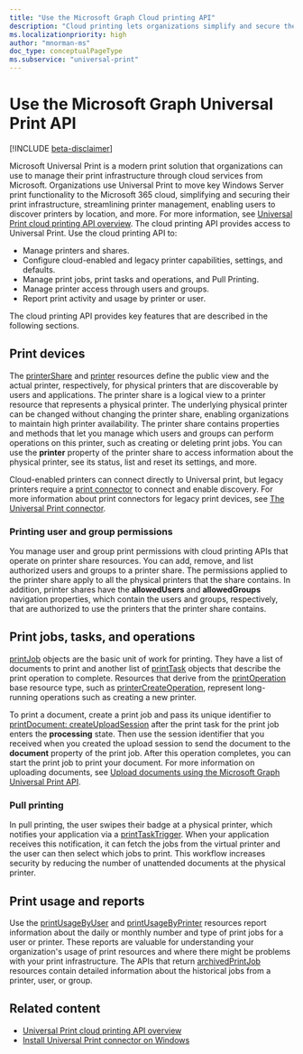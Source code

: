 ```yaml
---
title: "Use the Microsoft Graph Cloud printing API"
description: "Cloud printing lets organizations simplify and secure the management of their print infrastructure with Microsoft Universal Print."
ms.localizationpriority: high
author: "mnorman-ms"
doc_type: conceptualPageType
ms.subservice: "universal-print"
---
```


# Use the Microsoft Graph Universal Print API

[!INCLUDE [beta-disclaimer](../../includes/beta-disclaimer.md)]

Microsoft Universal Print is a modern print solution that organizations can use to manage their print infrastructure through cloud services from Microsoft. Organizations use Universal Print to move key Windows Server print functionality to the Microsoft 365 cloud, simplifying and securing their print infrastructure, streamlining printer management, enabling users to discover printers by location, and more. For more information, see [Universal Print cloud printing API overview](/graph/universal-print-concept-overview). The cloud printing API provides access to Universal Print. Use the cloud printing API to:

- Manage printers and shares.
- Configure cloud-enabled and legacy printer capabilities, settings, and defaults.
- Manage print jobs, print tasks and operations, and Pull Printing.
- Manage printer access through users and groups.
- Report print activity and usage by printer or user.

The cloud printing API provides key features that are described in the following sections.

## Print devices

The [printerShare](./printershare.md) and [printer](./printer.md) resources define the public view and the actual printer, respectively, for physical printers that are discoverable by users and applications. The printer share is a logical view to a printer resource that represents a physical printer. The underlying physical printer can be changed without changing the printer share, enabling organizations to maintain high printer availability. The printer share contains properties and methods that let you manage which users and groups can perform operations on this printer, such as creating or deleting print jobs. You can use the **printer** property of the printer share to access information about the physical printer, see its status, list and reset its settings, and more.

Cloud-enabled printers can connect directly to Universal print, but legacy printers require a [print connector](./printconnector.md) to connect and enable discovery. For more information about print connectors for legacy print devices, see [The Universal Print connector](/universal-print/fundamentals/universal-print-connector-overview).

### Printing user and group permissions

You manage user and group print permissions with cloud printing APIs that operate on printer share resources. You can add, remove, and list authorized users and groups to a printer share. The permissions applied to the printer share apply to all the physical printers that the share contains. In addition, printer shares have the **allowedUsers** and **allowedGroups** navigation properties, which contain the users and groups, respectively, that are authorized to use the printers that the printer share contains.


## Print jobs, tasks, and operations

[printJob](./printjob.md) objects are the basic unit of work for printing. They have a list of documents to print and another list of [printTask](./printtask.md) objects that describe the print operation to complete. Resources that derive from the [printOperation](./printoperation.md) base resource type, such as [printerCreateOperation](./printercreateoperation.md), represent long-running operations such as creating a new printer.

To print a document, create a print job and pass its unique identifier to [printDocument: createUploadSession](../api/printdocument-createuploadsession.md) after the print task for the print job enters the **processing** state. Then use the session identifier that you received when you created the upload session to send the document to the **document** property of the print job. After this operation completes, you can start the print job to print your document. For more information on uploading documents, see [Upload documents using the Microsoft Graph Universal Print API](/graph/upload-data-to-upload-session).

### Pull printing

In pull printing, the user swipes their badge at a physical printer, which notifies your application via a [printTaskTrigger](./printtasktrigger.md). When your application receives this notification, it can fetch the jobs from the virtual printer and the user can then select which jobs to print. This workflow increases security by reducing the number of unattended documents at the physical printer. 

## Print usage and reports

Use the [printUsageByUser](./printusagebyuser.md) and [printUsageByPrinter](./printusagebyprinter.md) resources report information about the daily or monthly number and type of print jobs for a user or printer. These reports are valuable for understanding your organization's usage of print resources and where there might be problems with your print infrastructure. The APIs that return [archivedPrintJob](./archivedprintjob.md) resources contain detailed information about the historical jobs from a printer, user, or group.

## Related content
- [Universal Print cloud printing API overview](/graph/universal-print-concept-overview)
- [Install Universal Print connector on Windows](/universal-print/fundamentals/universal-print-connector-installation)